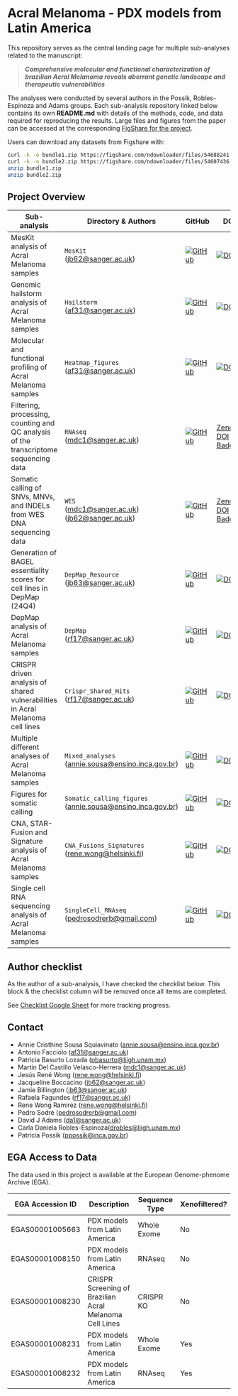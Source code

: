 # Acral Melanoma - PDX models from Latin America

This repository serves as the central landing page for multiple sub-analyses related to the manuscript:

> **_Comprehensive molecular and functional characterization of brazilian Acral Melanoma reveals aberrant genetic landscape and therapeutic vulnerabilities_**

The analyses were conducted by several authors in the Possik, Robles-Espinoza and Adams groups. Each sub-analysis repository linked below contains its own **README.md** with details of the methods, code, and data required for reproducing the results. Large files and figures from the paper can be accessed at the corresponding [FigShare for the project](https://figshare.com/account/home#/projects/249119).

Users can download any datasets from Figshare with: 

```bash
curl -k -o bundle1.zip https://figshare.com/ndownloader/files/54688241
curl -k -o bundle2.zip https://figshare.com/ndownloader/files/54607436
unzip bundle1.zip
unzip bundle2.zip
```

## Project Overview
| Sub-analysis                                                                         | Directory & Authors                                             | GitHub                                                                                                                                                                          | DOI                                                                                                         |
|--------------------------------------------------------------------------------------|-----------------------------------------------------------------|---------------------------------------------------------------------------------------------------------------------------------------------------------------------------------|-------------------------------------------------------------------------------------------------------------|
| MesKit analysis of Acral Melanoma samples                                            | `MesKit`<br>(<jb62@sanger.ac.uk>)                               | [![GitHub](https://img.shields.io/badge/github-%23121011.svg?logo=github&logoColor=white)](https://github.com/team113sanger/Acral_Melanoma_PDX_models_LatAm_MesKit)             | [![DOI](https://zenodo.org/badge/DOI/10.5281/zenodo.16326172.svg)](https://doi.org/10.5281/zenodo.16326172)                                                                                       |
| Genomic hailstorm analysis of Acral Melanoma samples                                 | `Hailstorm`<br>(<af31@sanger.ac.uk>)                            | [![GitHub](https://img.shields.io/badge/github-%23121011.svg?logo=github&logoColor=white)](https://github.com/team113sanger/Acral_Melanoma_PDX_models_LatAm_Hailstorm)          | [![DOI](https://zenodo.org/badge/DOI/10.5281/zenodo.16324433.svg)](https://doi.org/10.5281/zenodo.16324433) |
| Molecular and functional profiling of Acral Melanoma samples                         | `Heatmap_figures`<br>(<af31@sanger.ac.uk>)                      | [![GitHub](https://img.shields.io/badge/github-%23121011.svg?logo=github&logoColor=white)](https://github.com/team113sanger/Acral_Melanoma_PDX_models_LatAm_Heatmap_Figures)    | [![DOI](https://zenodo.org/badge/987703042.svg)](https://doi.org/10.5281/zenodo.16324717)                   |
| Filtering, processing, counting and QC analysis of the transcriptome sequencing data | `RNAseq`<br>(<mdc1@sanger.ac.uk>)                               | [![GitHub](https://img.shields.io/badge/github-%23121011.svg?logo=github&logoColor=white)](https://github.com/team113sanger/Acral_Melanoma_PDX_models_LatAm_RNAseq)             | [Zenodo DOI Badge](#)                                                                                       |
| Somatic calling of SNVs, MNVs, and INDELs from WES DNA sequencing data               | `WES`<br>(<mdc1@sanger.ac.uk>)<br>(<jb62@sanger.ac.uk>)         | [![GitHub](https://img.shields.io/badge/github-%23121011.svg?logo=github&logoColor=white)](https://github.com/team113sanger/Acral_Melanoma_PDX_models_LatAm_WES)                | [Zenodo DOI Badge](#)                                                                                       |
| Generation of BAGEL essentiality scores for cell lines in DepMap (24Q4)              | `DepMap_Resource`<br>(<jb63@sanger.ac.uk>)                      | [![GitHub](https://img.shields.io/badge/github-%23121011.svg?logo=github&logoColor=white)](https://github.com/team113sanger/acral_melanoma_depmap_pancaner_resource)            | [![DOI](https://zenodo.org/badge/DOI/10.5281/zenodo.16328795.svg)](https://doi.org/10.5281/zenodo.16328795)                                                                                       |
| DepMap analysis of Acral Melanoma samples                                            | `DepMap`<br>(<rf17@sanger.ac.uk>)                               | [![GitHub](https://img.shields.io/badge/github-%23121011.svg?logo=github&logoColor=white)](https://github.com/team113sanger/Acral_Melanoma_PDX_models_LatAm_DepMap)             | [![DOI](https://zenodo.org/badge/DOI/10.5281/zenodo.16326204.svg)](https://doi.org/10.5281/zenodo.16326204)                                                                                     |
| CRISPR driven analysis of shared vulnerabilities in Acral Melanoma cell lines        | `Crispr_Shared_Hits`<br>(<rf17@sanger.ac.uk>)                   | [![GitHub](https://img.shields.io/badge/github-%23121011.svg?logo=github&logoColor=white)](https://github.com/team113sanger/Acral_Melanoma_PDX_models_LatAm_Crispr_Shared_Hits) | [![DOI](https://zenodo.org/badge/DOI/10.5281/zenodo.16328904.svg)](https://doi.org/10.5281/zenodo.16328904)                                                                                       |
| Multiple different analyses of Acral Melanoma samples                                | `Mixed_analyses`<br>(<annie.sousa@ensino.inca.gov.br>)          | [![GitHub](https://img.shields.io/badge/github-%23121011.svg?logo=github&logoColor=white)](https://github.com/team113sanger/Acral_Melanoma_PDX_mixed_analyses)                  | [![DOI](https://zenodo.org/badge/DOI/10.5281/zenodo.16412634.svg)](https://doi.org/10.5281/zenodo.16412634)                                                                                       |
| Figures for somatic calling                                                          | `Somatic_calling_figures`<br>(<annie.sousa@ensino.inca.gov.br>) | [![GitHub](https://img.shields.io/badge/github-%23121011.svg?logo=github&logoColor=white)](https://github.com/team113sanger/Acral_Melanoma_Somatic_Calling_Figures)             | [![DOI](https://zenodo.org/badge/DOI/10.5281/zenodo.16412888.svg)](https://doi.org/10.5281/zenodo.16412888)                                                                                       |
| CNA, STAR-Fusion and Signature analysis of Acral Melanoma samples                    | `CNA_Fusions_Signatures`<br>(<rene.wong@helsinki.fi>)           | [![GitHub](https://img.shields.io/badge/github-%23121011.svg?logo=github&logoColor=white)](https://github.com/JReneWong/AcralMelanoma_CNVs-FusionTranscripts-MutSigns)          | [![DOI](https://zenodo.org/badge/DOI/10.5281/zenodo.16412737.svg)](https://doi.org/10.5281/zenodo.16412737)                                                                                       |
| Single cell RNA sequencing analysis of Acral Melanoma samples                        | `SingleCell_RNAseq`<br>(<pedrosodrerb@gmail.com>)               | [![GitHub](https://img.shields.io/badge/github-%23121011.svg?logo=github&logoColor=white)](https://github.com/Pedrosrb/scRNA_analysis)                                          | [![DOI](https://zenodo.org/badge/DOI/10.5281/zenodo.16412785.svg)](https://doi.org/10.5281/zenodo.16412785)                                                                                      |

## Author checklist
As the author of a sub-analysis, I have checked the checklist below. This block & the checklist column will be removed once all items are completed.

See [Checklist Google Sheet](https://docs.google.com/spreadsheets/d/1UMCJjRy7vWmuTq3qGdkLeqAc6xG7Co7YrJq9wKTADXU/edit?gid=0#gid=0) for more tracking progress.

## Contact 
- Annie Cristhine Sousa Squiavinato (<annie.sousa@ensino.inca.gov.br>)
- Antonio Facciolo (<af31@sanger.ac.uk>)
- Patricia Basurto Lozada (<pbasurto@liigh.unam.mx>)
- Martin Del Castillo Velasco-Herrera (<mdc1@sanger.ac.uk>)
- Jesús René Wong (<rene.wong@helsinki.fi>)
- Jacqueline Boccacino (<jb62@sanger.ac.uk>)
- Jamie Billington (<jb63@sanger.ac.uk>)
- Rafaela Fagundes (<rf17@sanger.ac.uk>)
- Rene Wong Ramirez (<rene.wong@helsinki.fi>)
- Pedro Sodré (<pedrosodrerb@gmail.com>)
- David J Adams (<da1@sanger.ac.uk>)
- Carla Daniela Robles-Espinoza(<drobles@liigh.unam.mx>)
- Patricia Possik (<ppossik@inca.gov.br>)

## EGA Access to Data
The data used in this project is available at the European Genome-phenome Archive (EGA).

| EGA Accession ID | Description | Sequence Type | Xenofiltered? |
|------------------|-------------|----------------|----------------|
| EGAS00001005663  | PDX models from Latin America | Whole Exome | No |
| EGAS00001008150  | PDX models from Latin America | RNAseq | No |
| EGAS00001008230  | CRISPR Screening of Brazilian Acral Melanoma Cell Lines | CRISPR KO | No |
| EGAS00001008231  | PDX models from Latin America | Whole Exome | Yes |
| EGAS00001008232  | PDX models from Latin America | RNAseq | Yes |
